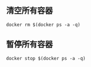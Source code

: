 ## 清空所有容器

```shell
docker rm $(docker ps -a -q)
```

## 暂停所有容器

```shell
docker stop $(docker ps -a -q)
```